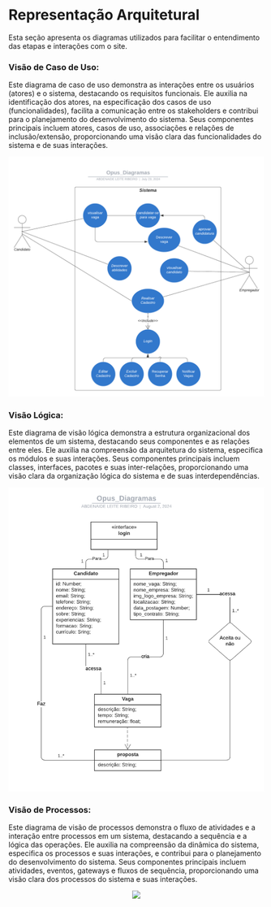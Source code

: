 # Representação Arquitetural
Esta seção apresenta os diagramas utilizados para facilitar o entendimento das etapas e interações com o site. 

### Visão de Caso de Uso:
Este diagrama de caso de uso demonstra as interações entre os usuários (atores) e o sistema, destacando os requisitos funcionais. Ele auxilia na identificação dos atores, na especificação dos casos de uso (funcionalidades), facilita a comunicação entre os stakeholders e contribui para o planejamento do desenvolvimento do sistema. Seus componentes principais incluem atores, casos de uso, associações e relações de inclusão/extensão, proporcionando uma visão clara das funcionalidades do sistema e de suas interações.

<div align="center">
    <img src="../img/Diagrama_caso_de_uso.png">
</div>


### Visão Lógica:

Este diagrama de visão lógica demonstra a estrutura organizacional dos elementos de um sistema, destacando seus componentes e as relações entre eles. Ele auxilia na compreensão da arquitetura do sistema, especifica os módulos e suas interações. Seus componentes principais incluem classes, interfaces, pacotes e suas inter-relações, proporcionando uma visão clara da organização lógica do sistema e de suas interdependências.

<div align="center">
    <img src="../img/Diagrama_visão_Lógica.png">
</div>

### Visão de Processos:

Este diagrama de visão de processos demonstra o fluxo de atividades e a interação entre processos em um sistema, destacando a sequência e a lógica das operações. Ele auxilia na compreensão da dinâmica do sistema, especifica os processos e suas interações, e contribui para o planejamento do desenvolvimento do sistema. Seus componentes principais incluem atividades, eventos, gateways e fluxos de sequência, proporcionando uma visão clara dos processos do sistema e suas interações.

<div align="center">
    <img src="../img/Visão_de_processos.png">
</div>

<!-- ### Visão de Implementação: -->